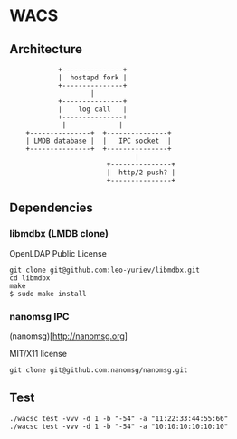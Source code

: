 # WACS

## Architecture

```
            +---------------+
            |  hostapd fork |
            +---------------+
			        |
			+---------------+
			|    log call   |
			+---------------+
	         |             | 
	+---------------+  +---------------+
	| LMDB database |  |   IPC socket  |
	+---------------+  +---------------+
	                           |
						+---------------+
						|  http/2 push? |
						+---------------+
```

## Dependencies

### libmdbx (LMDB clone)

OpenLDAP Public License

```
git clone git@github.com:leo-yuriev/libmdbx.git
cd libmdbx
make
$ sudo make install
```

### nanomsg IPC

(nanomsg)[http://nanomsg.org]

MIT/X11 license

```
git clone git@github.com:nanomsg/nanomsg.git
```

## Test


```
./wacsc test -vvv -d 1 -b "-54" -a "11:22:33:44:55:66"
./wacsc test -vvv -d 1 -b "-54" -a "10:10:10:10:10:10"
```
